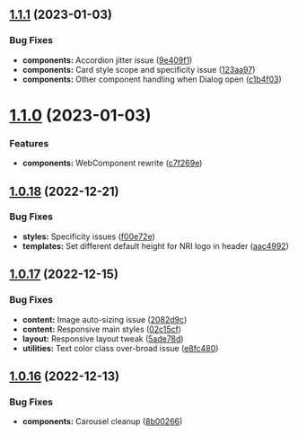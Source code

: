 ## [1.1.1](https://github.com/jacecotton/tcds/compare/v1.1.0...v1.1.1) (2023-01-03)


### Bug Fixes

* **components:** Accordion jitter issue ([9e409f1](https://github.com/jacecotton/tcds/commit/9e409f182862bf0a5a00184981d303376b2782fb))
* **components:** Card style scope and specificity issue ([123aa97](https://github.com/jacecotton/tcds/commit/123aa97ef73f497b5ae21edf4f7fe3c7d5fabee0))
* **components:** Other component handling when Dialog open ([c1b4f03](https://github.com/jacecotton/tcds/commit/c1b4f0326ca92b20577aba711318b0c07647c8fe))



# [1.1.0](https://github.com/jacecotton/tcds/compare/v1.0.18...v1.1.0) (2023-01-03)


### Features

* **components:** WebComponent rewrite ([c7f269e](https://github.com/jacecotton/tcds/commit/c7f269e80c358590e4e59021a1cdc6ef54fc804d))



## [1.0.18](https://github.com/jacecotton/tcds/compare/v1.0.17...v1.0.18) (2022-12-21)


### Bug Fixes

* **styles:** Specificity issues ([f00e72e](https://github.com/jacecotton/tcds/commit/f00e72e056178fe9d5f40ee756863b99ee673cf9))
* **templates:** Set different default height for NRI logo in header ([aac4992](https://github.com/jacecotton/tcds/commit/aac4992eff1934f6c07676dd7db26912550528a4))



## [1.0.17](https://github.com/jacecotton/tcds/compare/v1.0.16...v1.0.17) (2022-12-15)


### Bug Fixes

* **content:** Image auto-sizing issue ([2082d9c](https://github.com/jacecotton/tcds/commit/2082d9c666fcf207218e82f49abd2436307fe953))
* **content:** Responsive main styles ([02c15cf](https://github.com/jacecotton/tcds/commit/02c15cfa8f5458d87e586bdbbc18dd724271b408))
* **layout:** Responsive layout tweak ([5ade78d](https://github.com/jacecotton/tcds/commit/5ade78d73b2d0e1b066b119b946b4e01459ff2d2))
* **utilities:** Text color class over-broad issue ([e8fc480](https://github.com/jacecotton/tcds/commit/e8fc48097fea0eb2d81da4db3be7dce25010cd6a))



## [1.0.16](https://github.com/jacecotton/tcds/compare/v1.0.15...v1.0.16) (2022-12-13)


### Bug Fixes

* **components:** Carousel cleanup ([8b00266](https://github.com/jacecotton/tcds/commit/8b00266e19d1359a791968b8eb3a2472bc3be12e))



